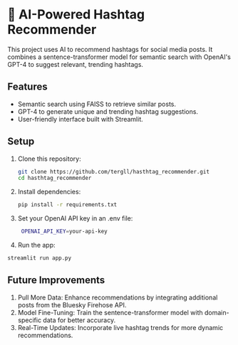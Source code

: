 # 📢 AI-Powered Hashtag Recommender

This project uses AI to recommend hashtags for social media posts. It combines a sentence-transformer model for semantic search with OpenAI's GPT-4 to suggest relevant, trending hashtags.

## Features
- Semantic search using FAISS to retrieve similar posts.
- GPT-4 to generate unique and trending hashtag suggestions.
- User-friendly interface built with Streamlit.

## Setup
1. Clone this repository:
   ```bash
   git clone https://github.com/tergll/hasthtag_recommender.git
   cd hasthtag_recommender
2. Install dependencies:
   ```bash
   pip install -r requirements.txt
3. Set your OpenAI API key in an .env file:
   ```bash
    OPENAI_API_KEY=your-api-key
5. Run the app:
  ```bash
  streamlit run app.py
```


## Future Improvements
1. Pull More Data: Enhance recommendations by integrating additional posts from the Bluesky Firehose API.
2. Model Fine-Tuning: Train the sentence-transformer model with domain-specific data for better accuracy.
3. Real-Time Updates: Incorporate live hashtag trends for more dynamic recommendations.




